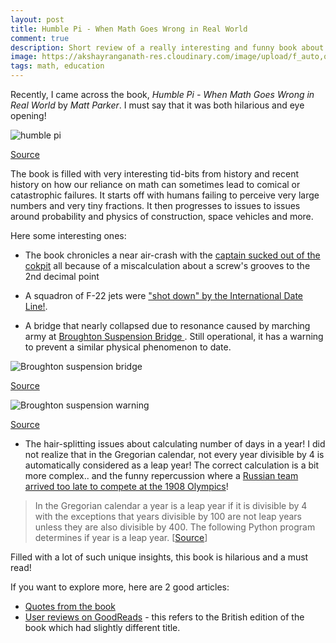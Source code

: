 ```yaml
---
layout: post
title: Humble Pi - When Math Goes Wrong in Real World
comment: true
description: Short review of a really interesting and funny book about the primacy of Math and consequences when we forget the mathematical underpinnings.
image: https://akshayranganath-res.cloudinary.com/image/upload/f_auto,q_auto,w_250,h_250/blog/41KANd0ca3L._SX331_BO1%2C204%2C203%2C200_.jpg
tags: math, education
---
```


Recently, I came across the book, *Humble Pi - When Math Goes Wrong in Real World* by *Matt Parker*. I must say that it was both hilarious and eye opening!

![humble pi](https://akshayranganath-res.cloudinary.com/image/upload/f_auto,q_auto,h_300/blog/41KANd0ca3L._SX331_BO1%2C204%2C203%2C200_.jpg)

[Source](https://images-na.ssl-images-amazon.com/images/I/41KANd0ca3L._SX331_BO1,204,203,200_.jpg)


The book is filled with very interesting tid-bits from history and recent history on how our reliance on math can sometimes lead to comical or catastrophic failures. It starts off with humans failing to perceive very large numbers and very tiny fractions. It then progresses to issues to issues around probability and physics of construction, space vehicles and more. 

Here some interesting ones:

* The book chronicles a near air-crash with the [captain sucked out of the cokpit](https://www.ripleys.com/weird-news/flight-5390/) all because of a miscalculation about a screw's grooves to the 2nd decimal point 


* A squadron of F-22 jets were ["shot down" by the International Date Line!](https://www.defenseindustrydaily.com/f22-squadron-shot-down-by-the-international-date-line-03087/).

* A bridge that nearly collapsed due to resonance caused by marching army at [Broughton Suspension Bridge
](https://en.wikipedia.org/wiki/Broughton_Suspension_Bridge). Still operational, it has a warning to prevent a similar physical phenomenon to date.

![Broughton suspension bridge](https://akshayranganath-res.cloudinary.com/image/upload/f_auto,q_auto,w_350/blog/Broughton-suspension-bridge.jpg)

[Source](https://upload.wikimedia.org/wikipedia/commons/e/ed/Broughton-suspension-bridge.jpg)

![Broughton suspension warning](https://akshayranganath-res.cloudinary.com/image/upload/f_auto,q_auto,h_350/blog/Albert_Bridge_notice.jpg)

[Source](https://upload.wikimedia.org/wikipedia/commons/e/ec/Albert_Bridge_notice.JPG)

* The hair-splitting issues about calculating number of days in a year! I did not realize that in the Gregorian calendar, not every year divisible by 4 is automatically considered as a leap year! The correct calculation is a bit more complex.. and the funny repercussion where a [Russian team arrived too late to compete at the 1908 Olympics](http://www.todayifoundout.com/index.php/2012/11/the-russian-olympic-team-arrived-12-days-late-to-the-1908-london-olympics-because-they-hadnt-updated-to-using-the-gregorian-calendar/)!

>In the Gregorian calendar a year is a leap year if it is divisible by 4 with the exceptions that years divisible by 100 are not leap years unless they are also divisible by 400. The following Python program determines if year is a leap year. [[Source](https://scipython.com/book2/chapter-2-the-core-python-language-i/examples/the-gregorian-calendar/)]

Filled with a lot of such unique insights, this book is hilarious and a must read!

If you want to explore more, here are 2 good articles:

* [Quotes from the book](https://www.goodreads.com/work/quotes/60629800-humble-pi)
* [User reviews on GoodReads](https://www.goodreads.com/book/show/39074550-humble-pi) - this refers to the British edition of the book which had slightly different title.